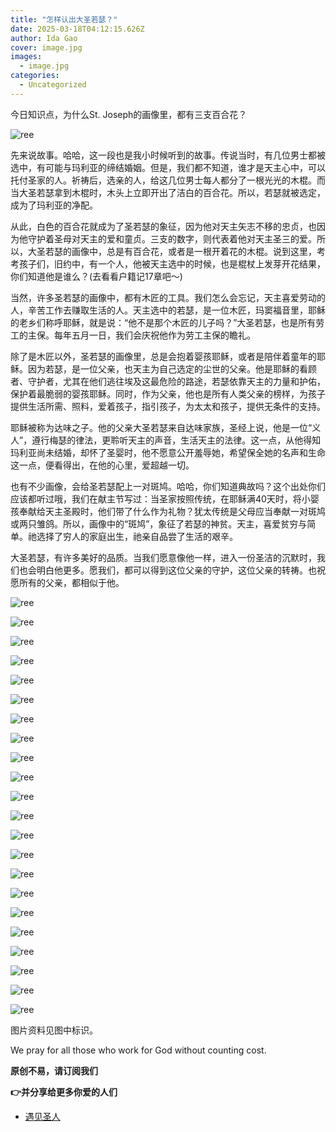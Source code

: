 ```yaml
---
title: "怎样认出大圣若瑟？"
date: 2025-03-18T04:12:15.626Z
author: Ida Gao
cover: image.jpg
images:
  - image.jpg
categories:
  - Uncategorized
---
```


今日知识点，为什么St. Joseph的画像里，都有三支百合花？

<!--more-->

![ree](https://static.wixstatic.com/media/ec8b63_4b51f6abefde495aa66b2a9a7c4ccf21~mv2.jpg)

先来说故事。哈哈，这一段也是我小时候听到的故事。传说当时，有几位男士都被选中，有可能与玛利亚的缔结婚姻。但是，我们都不知道，谁才是天主心中，可以托付圣家的人。祈祷后，选亲的人，给这几位男士每人都分了一根光光的木棍。而当大圣若瑟拿到木棍时，木头上立即开出了洁白的百合花。所以，若瑟就被选定，成为了玛利亚的净配。

  

从此，白色的百合花就成为了圣若瑟的象征，因为他对天主矢志不移的忠贞，也因为他守护着圣母对天主的爱和童贞。三支的数字，则代表着他对天主圣三的爱。所以，大圣若瑟的画像中，总是有百合花，或者是一根开着花的木棍。说到这里，考考孩子们，旧约中，有一个人，他被天主选中的时候，也是棍杖上发芽开花结果，你们知道他是谁么？(去看看户籍记17章吧～)

当然，许多圣若瑟的画像中，都有木匠的工具。我们怎么会忘记，天主喜爱劳动的人，辛苦工作去赚取生活的人。天主选中的若瑟，是一位木匠，玛窦福音里，耶稣的老乡们称呼耶稣，就是说：“他不是那个木匠的儿子吗？”大圣若瑟，也是所有劳工的主保。每年五月一日，我们会庆祝他作为劳工主保的瞻礼。  

除了是木匠以外，圣若瑟的画像里，总是会抱着婴孩耶稣，或者是陪伴着童年的耶稣。因为若瑟，是一位父亲，也天主为自己选定的尘世的父亲。他是耶稣的看顾者、守护者，尤其在他们逃往埃及这最危险的路途，若瑟依靠天主的力量和护佑，保护着最脆弱的婴孩耶稣。同时，作为父亲，他也是所有人类父亲的榜样，为孩子提供生活所需、照料，爱着孩子，指引孩子，为太太和孩子，提供无条件的支持。

  

耶稣被称为达味之子。他的父亲大圣若瑟来自达味家族，圣经上说，他是一位“义人”，遵行梅瑟的律法，更聆听天主的声音，生活天主的法律。这一点，从他得知玛利亚尚未结婚，却怀了圣婴时，他不愿意公开羞辱她，希望保全她的名声和生命这一点，便看得出，在他的心里，爱超越一切。

  

也有不少画像，会给圣若瑟配上一对斑鸠。哈哈，你们知道典故吗？这个出处你们应该都听过哦，我们在献主节写过：当圣家按照传统，在耶稣满40天时，将小婴孩奉献给天主圣殿时，他们带了什么作为礼物？犹太传统是父母应当奉献一对斑鸠或两只雏鸽。所以，画像中的“斑鸠”，象征了若瑟的神贫。天主，喜爱贫穷与简单。祂选择了穷人的家庭出生，祂亲自品尝了生活的艰辛。

  

大圣若瑟，有许多美好的品质。当我们愿意像他一样，进入一份圣洁的沉默时，我们也会明白他更多。愿我们，都可以得到这位父亲的守护，这位父亲的转祷。也祝愿所有的父亲，都相似于他。

  

![ree](https://static.wixstatic.com/media/ec8b63_6755cab8f5a1481a851ea6c81eb0da87~mv2.jpg)

![ree](https://static.wixstatic.com/media/ec8b63_0b2445eb51da48908836534fd7882714~mv2.jpg)

![ree](https://static.wixstatic.com/media/ec8b63_fb4c1d57f4fd4944a3ea656cfefd80fb~mv2.jpg)

![ree](https://static.wixstatic.com/media/ec8b63_d967cfd0fc614b78850f96076e111965~mv2.jpg)

![ree](https://static.wixstatic.com/media/ec8b63_38f08a6bbbfb4b859656520b3e4de7a6~mv2.jpg)

![ree](https://static.wixstatic.com/media/ec8b63_48d2abbbf0e14c5a80fda436ca5e43bc~mv2.jpg)

![ree](https://static.wixstatic.com/media/ec8b63_ca900b190ee149f1ac3af83c0980357c~mv2.jpg)

![ree](https://static.wixstatic.com/media/ec8b63_4c100d23767a46a5bbc1d7d54680d99e~mv2.jpg)

![ree](https://static.wixstatic.com/media/ec8b63_0e79f7fa6d0746fba18880776952692d~mv2.jpg)

![ree](https://static.wixstatic.com/media/ec8b63_0e69514b94d44c0ba3983ea43c86adb6~mv2.jpg)

![ree](https://static.wixstatic.com/media/ec8b63_d24c5147eafe42c5989ff3d9ca1ea9b0~mv2.jpg)

![ree](https://static.wixstatic.com/media/ec8b63_35416afbbb0d4b65ad9e4cff6d0f4b65~mv2.jpg)

![ree](https://static.wixstatic.com/media/ec8b63_8787fc1067484a1899783c7b0bd3eb71~mv2.jpg)

![ree](https://static.wixstatic.com/media/ec8b63_087a840d0e7f4f52a517f4a18fc180c2~mv2.jpg)

![ree](https://static.wixstatic.com/media/ec8b63_daf5ffd943e3465a8ccda7679b2e1181~mv2.jpg)

![ree](https://static.wixstatic.com/media/ec8b63_77418d81f43444d7bd8a722d74368cd0~mv2.jpg)

![ree](https://static.wixstatic.com/media/ec8b63_d7fd3b2868004c488e2ec67627ff1c93~mv2.jpg)

![ree](https://static.wixstatic.com/media/ec8b63_2989ed8345534bf5922128f66303c6ee~mv2.jpg)

![ree](https://static.wixstatic.com/media/ec8b63_c48b392303844426a9f36e90af38903d~mv2.jpg)

![ree](https://static.wixstatic.com/media/ec8b63_3281d2e975404b1ea1fd46eb955286ec~mv2.jpg)

![ree](https://static.wixstatic.com/media/ec8b63_81ed2574888c4b489ab9c169da4eef34~mv2.jpg)

![ree](https://static.wixstatic.com/media/ec8b63_3a210010c17240fb8a698809c46ee5c8~mv2.jpg)

  

  

图片资料见图中标识。

We pray for all those who work for God without counting cost.

**原创不易，请订阅我们**

**👉并分享给更多你爱的人们**

*   [遇见圣人](https://www.urloveinme.com/首頁/categories/遇见圣人)

